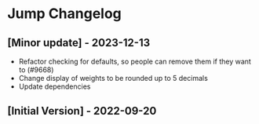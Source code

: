 # Jump Changelog

## [Minor update] - 2023-12-13

- Refactor checking for defaults, so people can remove them if they want to (#9668)
- Change display of weights to be rounded up to 5 decimals
- Update dependencies

## [Initial Version] - 2022-09-20
